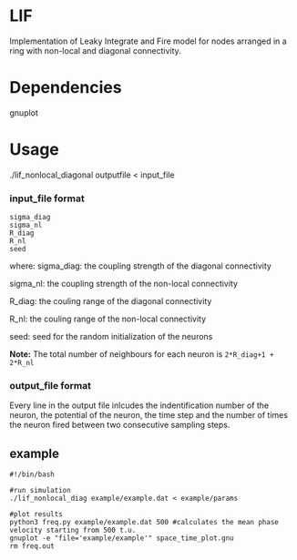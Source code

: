 # LIF
Implementation of Leaky Integrate and Fire model for nodes arranged in a ring with non-local and diagonal connectivity.

# Dependencies
gnuplot 

# Usage
./lif_nonlocal_diagonal outputfile < input_file

### input_file format
```
sigma_diag
sigma_nl
R_diag
R_nl
seed
```
where: 
  sigma_diag: the coupling strength of the diagonal connectivity
  
  sigma_nl:   the coupling strength of the non-local connectivity
  
  R_diag:     the couling range of the diagonal connectivity
  
  R_nl:       the couling range of the non-local connectivity
  
  seed:       seed for the random initialization of the neurons
  
**Note:** The total number of neighbours for each neuron is `2*R_diag+1 + 2*R_nl` 
  
### output_file format
Every line in the output file inlcudes the indentification number of the neuron, the potential of the neuron, the time step and the number of times the neuron fired between two consecutive sampling steps.

## example
```
#!/bin/bash

#run simulation
./lif_nonlocal_diag example/example.dat < example/params

#plot results
python3 freq.py example/example.dat 500 #calculates the mean phase velocity starting from 500 t.u.
gnuplot -e "file='example/example'" space_time_plot.gnu
rm freq.out

```
